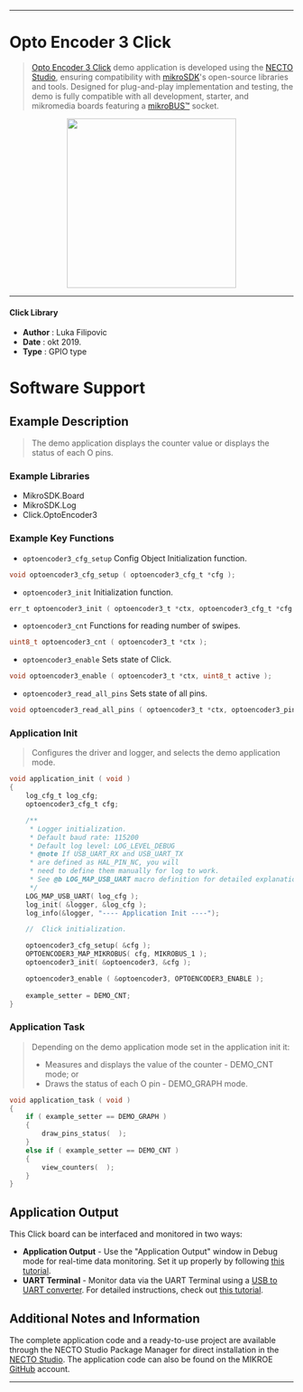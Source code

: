 
---
# Opto Encoder 3 Click

> [Opto Encoder 3 Click](https://www.mikroe.com/?pid_product=MIKROE-3710) demo application is developed using
the [NECTO Studio](https://www.mikroe.com/necto), ensuring compatibility with [mikroSDK](https://www.mikroe.com/mikrosdk)'s
open-source libraries and tools. Designed for plug-and-play implementation and testing, the demo is fully compatible with
all development, starter, and mikromedia boards featuring a [mikroBUS&trade;](https://www.mikroe.com/mikrobus) socket.

<p align="center">
  <img src="https://www.mikroe.com/?pid_product=MIKROE-3710&image=1" height=300px>
</p>

---

#### Click Library

- **Author**        : Luka Filipovic
- **Date**          : okt 2019.
- **Type**          : GPIO type

# Software Support

## Example Description

> The demo application displays the counter value or displays the status of each O pins.

### Example Libraries

- MikroSDK.Board
- MikroSDK.Log
- Click.OptoEncoder3

### Example Key Functions

- `optoencoder3_cfg_setup` Config Object Initialization function. 
```c
void optoencoder3_cfg_setup ( optoencoder3_cfg_t *cfg );
``` 
 
- `optoencoder3_init` Initialization function. 
```c
err_t optoencoder3_init ( optoencoder3_t *ctx, optoencoder3_cfg_t *cfg );
```

- `optoencoder3_cnt` Functions for reading number of swipes. 
```c
uint8_t optoencoder3_cnt ( optoencoder3_t *ctx );
```
 
- `optoencoder3_enable` Sets state of Click. 
```c
void optoencoder3_enable ( optoencoder3_t *ctx, uint8_t active );
```

- `optoencoder3_read_all_pins` Sets state of all pins. 
```c
void optoencoder3_read_all_pins ( optoencoder3_t *ctx, optoencoder3_pins_t *pins );
```

### Application Init

> Configures the driver and logger, and selects the demo application mode.

```c
void application_init ( void )
{
    log_cfg_t log_cfg;
    optoencoder3_cfg_t cfg;

    /** 
     * Logger initialization.
     * Default baud rate: 115200
     * Default log level: LOG_LEVEL_DEBUG
     * @note If USB_UART_RX and USB_UART_TX 
     * are defined as HAL_PIN_NC, you will 
     * need to define them manually for log to work. 
     * See @b LOG_MAP_USB_UART macro definition for detailed explanation.
     */
    LOG_MAP_USB_UART( log_cfg );
    log_init( &logger, &log_cfg );
    log_info(&logger, "---- Application Init ----");

    //  Click initialization.

    optoencoder3_cfg_setup( &cfg );
    OPTOENCODER3_MAP_MIKROBUS( cfg, MIKROBUS_1 );
    optoencoder3_init( &optoencoder3, &cfg );

    optoencoder3_enable ( &optoencoder3, OPTOENCODER3_ENABLE );
    
    example_setter = DEMO_CNT;
}
```

### Application Task

> Depending on the demo application mode set in the application init it:
>    - Measures and displays the value of the counter - DEMO_CNT mode; or
>    - Draws the status of each O pin - DEMO_GRAPH mode.

```c
void application_task ( void )
{
    if ( example_setter == DEMO_GRAPH )
    {
        draw_pins_status(  );
    }
    else if ( example_setter == DEMO_CNT )
    {
        view_counters(  );
    }
}
```

## Application Output

This Click board can be interfaced and monitored in two ways:
- **Application Output** - Use the "Application Output" window in Debug mode for real-time data monitoring.
Set it up properly by following [this tutorial](https://www.youtube.com/watch?v=ta5yyk1Woy4).
- **UART Terminal** - Monitor data via the UART Terminal using
a [USB to UART converter](https://www.mikroe.com/click/interface/usb?interface*=uart,uart). For detailed instructions,
check out [this tutorial](https://help.mikroe.com/necto/v2/Getting%20Started/Tools/UARTTerminalTool).

## Additional Notes and Information

The complete application code and a ready-to-use project are available through the NECTO Studio Package Manager for 
direct installation in the [NECTO Studio](https://www.mikroe.com/necto). The application code can also be found on
the MIKROE [GitHub](https://github.com/MikroElektronika/mikrosdk_click_v2) account.

---
